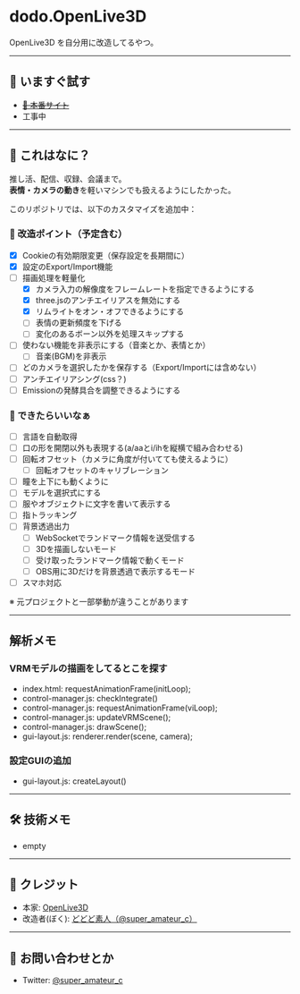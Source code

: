 # dodo.OpenLive3D

OpenLive3D を自分用に改造してるやつ。

---

## 🚀 いますぐ試す

- ~~[🔗 本番サイト](https://openlive3d.com/)~~
- 工事中

---

## 🎯 これはなに？

推し活、配信、収録、会議まで。  
**表情・カメラの動き**を軽いマシンでも扱えるようにしたかった。

このリポジトリでは、以下のカスタマイズを追加中：

### 🔧 改造ポイント（予定含む）

- [x] Cookieの有効期限変更（保存設定を長期間に）
- [x] 設定のExport/Import機能
- [ ] 描画処理を軽量化
  - [x] カメラ入力の解像度をフレームレートを指定できるようにする
  - [x] three.jsのアンチエイリアスを無効にする
  - [x] リムライトをオン・オフできるようにする
  - [ ] 表情の更新頻度を下げる
  - [ ] 変化のあるボーン以外を処理スキップする
- [ ] 使わない機能を非表示にする（音楽とか、表情とか）
  - [ ] 音楽(BGM)を非表示
- [ ] どのカメラを選択したかを保存する（Export/Importには含めない）
- [ ] アンチエイリアシング(css？)
- [ ] Emissionの発酵具合を調整できるようにする

### 💭 できたらいいなぁ

- [ ] 言語を自動取得
- [ ] 口の形を開閉以外も表現する(a/aaとi/ihを縦横で組み合わせる)
- [ ] 回転オフセット（カメラに角度が付いてても使えるように）
  - [ ] 回転オフセットのキャリブレーション
- [ ] 瞳を上下にも動くように
- [ ] モデルを選択式にする
- [ ] 服やオブジェクトに文字を書いて表示する
- [ ] 指トラッキング
- [ ] 背景透過出力
  - [ ] WebSocketでランドマーク情報を送受信する
  - [ ] 3Dを描画しないモード
  - [ ] 受け取ったランドマーク情報で動くモード
  - [ ] OBS用に3Dだけを背景透過で表示するモード
- [ ] スマホ対応

※ 元プロジェクトと一部挙動が違うことがあります

---

## 解析メモ

### VRMモデルの描画をしてるとこを探す

- index.html: requestAnimationFrame(initLoop);
- control-manager.js: checkIntegrate()
- control-manager.js: requestAnimationFrame(viLoop);
- control-manager.js: updateVRMScene();
- control-manager.js: drawScene();
- gui-layout.js: renderer.render(scene, camera);

### 設定GUIの追加

- gui-layout.js: createLayout()

---

## 🛠 技術メモ

- empty

---

## 👤 クレジット

- 本家: [OpenLive3D](https://github.com/OpenLive3D)
- 改造者(ぼく): [どどど素人（@super_amateur_c）](https://twitter.com/super_amateur_c)

---

## 💬 お問い合わせとか

- Twitter: [@super_amateur_c](https://twitter.com/super_amateur_c)
